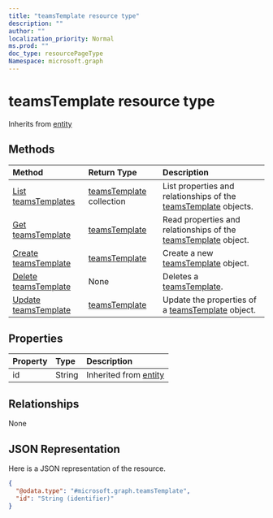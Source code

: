 ```yaml
---
title: "teamsTemplate resource type"
description: ""
author: ""
localization_priority: Normal
ms.prod: ""
doc_type: resourcePageType
Namespace: microsoft.graph
---
```



# teamsTemplate resource type




Inherits from [entity](../resources/entity.md)

## Methods
|Method|Return Type|Description|
|:---|:---|:---|
|[List teamsTemplates](../api/teamstemplate-list.md)|[teamsTemplate](../resources/teamsTemplate.md) collection|List properties and relationships of the [teamsTemplate](../resources/teamstemplate.md) objects.|
|[Get teamsTemplate](../api/teamstemplate-get.md)|[teamsTemplate](../resources/teamsTemplate.md)|Read properties and relationships of the [teamsTemplate](../resources/teamstemplate.md) object.|
|[Create teamsTemplate](../api/teamstemplate-post-teamstemplates.md)|[teamsTemplate](../resources/teamsTemplate.md)|Create a new [teamsTemplate](../resources/teamstemplate.md) object.|
|[Delete teamsTemplate](../api/teamstemplate-delete.md)|None|Deletes a [teamsTemplate](../resources/teamstemplate.md).|
|[Update teamsTemplate](../api/teamstemplate-update.md)|[teamsTemplate](../resources/teamsTemplate.md)|Update the properties of a [teamsTemplate](../resources/teamstemplate.md) object.|

## Properties
|Property|Type|Description|
|:---|:---|:---|
|id|String| Inherited from [entity](../resources/entity.md)|

## Relationships
None

## JSON Representation
Here is a JSON representation of the resource.
<!-- {
  "blockType": "resource",
  "keyProperty": "id",
  "@odata.type": "microsoft.graph.teamsTemplate",
  "baseType": "microsoft.graph.entity",
  "openType": false
}
-->
``` json
{
  "@odata.type": "#microsoft.graph.teamsTemplate",
  "id": "String (identifier)"
}
```

